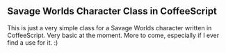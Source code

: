 ## Savage Worlds Character Class in CoffeeScript

This is just a very simple class for a Savage Worlds character written in
CoffeeScript. Very basic at the moment. More to come, especially if I ever 
find a use for it. :)


